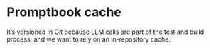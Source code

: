 # Promptbook cache

It’s versioned in Git because LLM calls are part of the test and build process, and we want to rely on an in-repository cache.
